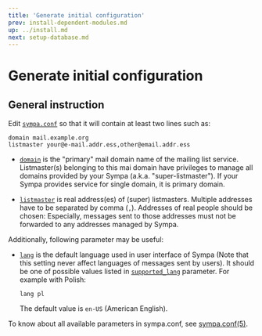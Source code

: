 ```yaml
---
title: 'Generate initial configuration'
prev: install-dependent-modules.md
up: ../install.md
next: setup-database.md
---
```


Generate initial configuration
==============================

General instruction
-------------------

Edit [``sympa.conf``](../layout.md#config) so that it will contain at least
two lines such as:
```
domain mail.example.org
listmaster your@e-mail.addr.ess,other@email.addr.ess
```

  * [``domain``](../man/sympa.conf.5.md#domain) is the "primary" mail domain
    name of the mailing list service.  Listmaster(s) belonging to this mai
    domain have privileges to manage all domains provided by your Sympa
    (a.k.a. "super-listmaster").
    If your Sympa provides service for single domain, it is primary domain.

  * [``listmaster``](../man/sympa.conf.5.md#listmaster) is real address(es) of
    (super) listmasters.  Multiple addresses have to be separated by comma
    (``,``).  Addresses of real people should be chosen: Especially, messages
    sent to those addresses must not be forwarded to any addresses managed by
    Sympa.

Additionally, following parameter may be useful:

  * [``lang``](../man/sympa.conf.5.md#lang) is the default language used
    in user interface of Sympa (Note that this setting never affect languages
    of messages sent by users).  It should be one of possible values listed
    in [``supported_lang``](../man/sympa.conf.5.md#supported_lang)
    parameter.  For example with Polish:
    ```
    lang pl
    ```
    The default value is ``en-US`` (American English).

To know about all available parameters in sympa.conf,
see [sympa.conf(5)](../man/sympa.conf.5.md).

